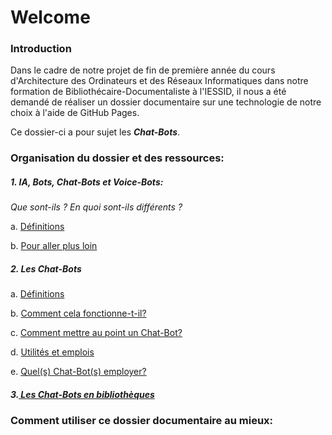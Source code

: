 <h1>Welcome</h1>

<h3>Introduction</h3>
Dans le cadre de notre projet de fin de première année du cours d'Architecture des Ordinateurs et des Réseaux Informatiques dans notre formation de Bibliothécaire-Documentaliste à l'IESSID, il nous a été demandé de réaliser un dossier documentaire sur une technologie de notre choix à l'aide de GitHub Pages.

Ce dossier-ci a pour sujet les <strong><em>Chat-Bots</em></strong>.

<h3>Organisation du dossier et des ressources:</h3>

<h5>1. IA, Bots, Chat-Bots et Voice-Bots:</h5> <em>Que sont-ils ? En quoi sont-ils différents ?</em>
<br>

a. <a href="https://ahanot.github.io/AORI-Dossier_documentaire/aa.md">Définitions</a>

b. <a href="https://ahanot.github.io/AORI-Dossier_documentaire/ab-ia_bots_chat-bots_voice-bots-plus_loin.md">Pour aller plus loin</a>

<h5>2. Les Chat-Bots</h5>

a.	<a href="https://ahanot.github.io/AORI-Dossier_documentaire/ba-les_chat-bots-def.md">Définitions</a>

b.	<a href="https://ahanot.github.io/AORI-Dossier_documentaire/bb-les_chat-bots-comment_ça_fonctionne?.md">Comment cela fonctionne-t-il?</a>

c.  <a href="https://ahanot.github.io/AORI-Dossier_documentaire/bc-les_chat-bots-comment_creer_chat-bots?.md">Comment mettre au point un Chat-Bot?</a>

d.	<a href="https://ahanot.github.io/AORI-Dossier_documentaire/bd-les_chat-bots-uti_emplois.md">Utilités et emplois</a>

e.  <a href="https://ahanot.github.io/AORI-Dossier_documentaire/be-les_chat-bots-quel_employer?.md">Quel(s) Chat-Bot(s) employer?</a>

<h5>3.<a href="https://ahanot.github.io/AORI-Dossier_documentaire/c-chat-bots_en_biblio.md"> Les Chat-Bots en bibliothèques</a></h5>


<h3>Comment utiliser ce dossier documentaire au mieux:</h3>
